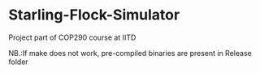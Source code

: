 # Starling-Flock-Simulator
Project part of COP290 course at IITD

NB.:If make does not work, pre-compiled binaries are present in Release folder

